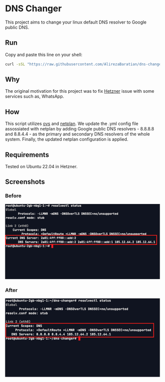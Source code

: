 # DNS Changer

This project aims to change your linux default DNS resolver to Google public DNS.

## Run

Copy and paste this line on your shell:

```bash
curl -sSL "https://raw.githubusercontent.com/AlirezaBaratian/dns-changer/main/dns_changer.sh" | bash
```

## Why

The original motivation for this project was to fix [Hetzner](https://www.hetzner.com/) issue with some services such as, WhatsApp.

## How

This script utilizes [ovs](https://github.com/openvswitch/ovs) and [netplan](https://netplan.io/). We update the .yml config file assossiated with netplan by adding Google public DNS resolvers - 8.8.8.8 and 8.8.4.4 - as the primary and secondary DNS resolvers of the whole system. Finally, the updated netplan configuration is applied.

## Requirements

Tested on Ubuntu 22.04 in Hetzner.

## Screenshots

### Before

![before](./before.png)

### After

![after](./after.png)
